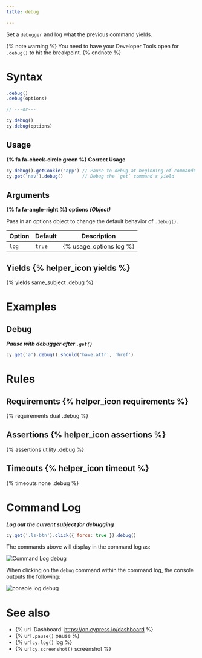 ```yaml
---
title: debug

---
```


Set a `debugger` and log what the previous command yields.

{% note warning %}
You need to have your Developer Tools open for `.debug()` to hit the breakpoint.
{% endnote %}

# Syntax

```javascript
.debug()
.debug(options)

// ---or---

cy.debug()
cy.debug(options)
```

## Usage

**{% fa fa-check-circle green %} Correct Usage**

```javascript
cy.debug().getCookie('app') // Pause to debug at beginning of commands
cy.get('nav').debug()       // Debug the `get` command's yield
```

## Arguments

**{% fa fa-angle-right %} options**  ***(Object)***

Pass in an options object to change the default behavior of `.debug()`.

Option | Default | Description
--- | --- | ---
`log` | `true` | {% usage_options log %}

## Yields {% helper_icon yields %}

{% yields same_subject .debug %}

# Examples

## Debug

***Pause with debugger after `.get()`***

```javascript
cy.get('a').debug().should('have.attr', 'href')
```

# Rules

## Requirements {% helper_icon requirements %}

{% requirements dual .debug %}

## Assertions {% helper_icon assertions %}

{% assertions utility .debug %}

## Timeouts {% helper_icon timeout %}

{% timeouts none .debug %}

# Command Log

***Log out the current subject for debugging***

```javascript
cy.get('.ls-btn').click({ force: true }).debug()
```

The commands above will display in the command log as:

![Command Log debug](/img/api/debug/how-debug-displays-in-command-log.png)

When clicking on the `debug` command within the command log, the console outputs the following:

![console.log debug](/img/api/debug/console-gives-all-debug-info-for-command.png)

# See also

- {% url 'Dashboard' https://on.cypress.io/dashboard %}
- {% url `.pause()` pause %}
- {% url `cy.log()` log %}
- {% url `cy.screenshot()` screenshot %}
